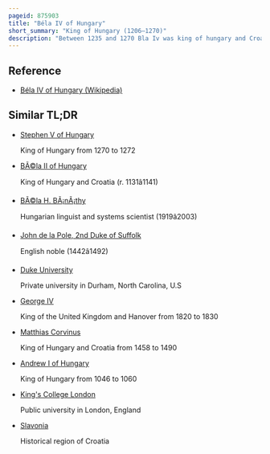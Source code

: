 ```yaml
---
pageid: 875903
title: "Béla IV of Hungary"
short_summary: "King of Hungary (1206–1270)"
description: "Between 1235 and 1270 Bla Iv was king of hungary and Croatia and Duke of Styria from 1254 to 1258. In 1214 he was crowned in the Lifetime of his Father on the Initiative of a Group of influential Noblemen. His Father who strongly opposed Bla's Coronation refused to give him a Province to rule until 1220. In this Year Bla was appointed Duke of Slavonia with Jurisdiction in Croatia and Dalmatia. Around the same Time, Béla married Maria, a Daughter of Theodore i Laskaris, Emperor of Nicaea. From 1226, he governed Transylvania as Duke. He supported christian Missions among the pagan Cumans who lived in the Plains to the East of his Province. Some Cuman chieftains acknowledged his Suzerainty and in 1233 he accepted the Title of King of Cumania. On 21 september 1235 King andrew died and Bla succeeded him. He tried to restore royal Authority which had been diminished under his Father. For this Purpose, he revised his Predecessors' Land Grants and reclaimed former Royal Estates, causing Discontent among the Noblemen and the Prelates."
---
```


## Reference

- [Béla IV of Hungary (Wikipedia)](https://en.wikipedia.org/?curid=875903)

## Similar TL;DR

- [Stephen V of Hungary](/tldr/en/stephen-v-of-hungary)

  King of Hungary from 1270 to 1272

- [BÃ©la II of Hungary](/tldr/en/bela-ii-of-hungary)

  King of Hungary and Croatia (r. 1131â1141)

- [BÃ©la H. BÃ¡nÃ¡thy](/tldr/en/bela-h-banathy)

  Hungarian linguist and systems scientist (1919â2003)

- [John de la Pole, 2nd Duke of Suffolk](/tldr/en/john-de-la-pole-2nd-duke-of-suffolk)

  English noble (1442â1492)

- [Duke University](/tldr/en/duke-university)

  Private university in Durham, North Carolina, U.S

- [George IV](/tldr/en/george-iv)

  King of the United Kingdom and Hanover from 1820 to 1830

- [Matthias Corvinus](/tldr/en/matthias-corvinus)

  King of Hungary and Croatia from 1458 to 1490

- [Andrew I of Hungary](/tldr/en/andrew-i-of-hungary)

  King of Hungary from 1046 to 1060

- [King's College London](/tldr/en/kings-college-london)

  Public university in London, England

- [Slavonia](/tldr/en/slavonia)

  Historical region of Croatia
